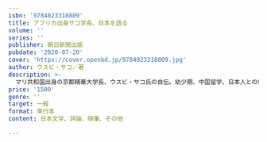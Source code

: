 ```yaml
---
isbn: '9784023318809'
title: アフリカ出身サコ学長、日本を語る
volume: ''
series: ''
publisher: 朝日新聞出版
pubdate: '2020-07-20'
cover: 'https://cover.openbd.jp/9784023318809.jpg'
author: ウスビ・サコ／著
description: >-
  マリ共和国出身の京都精華大学長、ウスビ・サコ氏の自伝。幼少期、中国留学、日本人との結婚、子育て、学長就任。波乱に満ち「なんでやねん」の連続だった日々をコミカルに回顧しつつ、日本社会や教育の問題点を独自の視点で鋭く批判する。
price: '1500'
genre: ''
target: 一般
format: 単行本
content: 日本文学、評論、随筆、その他

---
```

